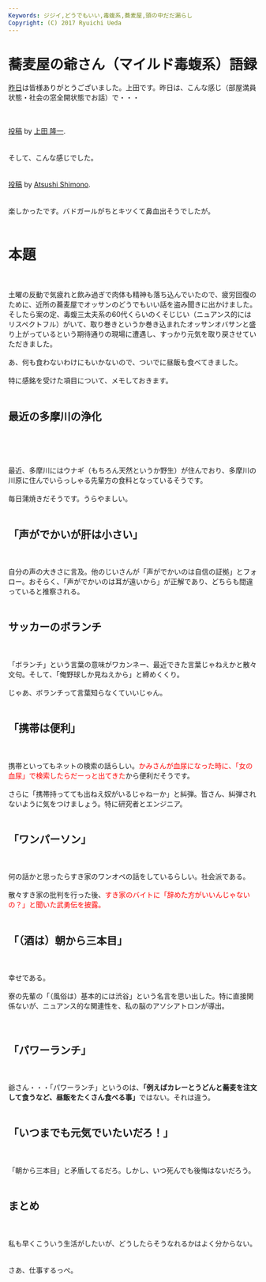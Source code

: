 ```yaml
---
Keywords: ジジイ,どうでもいい,毒蝮系,蕎麦屋,頭の中だだ漏らし
Copyright: (C) 2017 Ryuichi Ueda
---
```


# 蕎麦屋の爺さん（マイルド毒蝮系）語録
<a href="http://ll.jus.or.jp/2014/" target="_blank">昨日</a>は皆様ありがとうございました。上田です。昨日は、こんな感じ（部屋満員状態・社会の窓全開状態でお話）で・・・<br />
<br />
<div id="fb-root"></div> <script>(function(d, s, id) { var js, fjs = d.getElementsByTagName(s)[0]; if (d.getElementById(id)) return; js = d.createElement(s); js.id = id; js.src = "//connect.facebook.net/ja_JP/all.js#xfbml=1"; fjs.parentNode.insertBefore(js, fjs); }(document, 'script', 'facebook-jssdk'));</script><br />
<div class="fb-post" data-href="https://www.facebook.com/photo.php?fbid=10203850336046029&amp;set=a.2100520959818.2122891.1449262967&amp;type=1" data-width="466"><div class="fb-xfbml-parse-ignore"><a href="https://www.facebook.com/photo.php?fbid=10203850336046029&amp;set=a.2100520959818.2122891.1449262967&amp;type=1">投稿</a> by <a href="https://www.facebook.com/ryueda">上田 隆一</a>.</div></div><br />
<br />
そして、こんな感じでした。<br />
<br />
<div id="fb-root"></div> <script>(function(d, s, id) { var js, fjs = d.getElementsByTagName(s)[0]; if (d.getElementById(id)) return; js = d.createElement(s); js.id = id; js.src = "//connect.facebook.net/ja_JP/all.js#xfbml=1"; fjs.parentNode.insertBefore(js, fjs); }(document, 'script', 'facebook-jssdk'));</script><br />
<div class="fb-post" data-href="https://www.facebook.com/photo.php?fbid=10201431292783140&amp;set=a.4322885009211.1073741824.1799679956&amp;type=1" data-width="466"><div class="fb-xfbml-parse-ignore"><a href="https://www.facebook.com/photo.php?fbid=10201431292783140&amp;set=a.4322885009211.1073741824.1799679956&amp;type=1">投稿</a> by <a href="https://www.facebook.com/himorin">Atsushi Shimono</a>.</div></div><br />
<br />
楽しかったです。バドガールがちとキツくて鼻血出そうでしたが。<br />
<br />
<h1>本題</h1><br />
<br />
土曜の反動で気疲れと飲み過ぎで肉体も精神も落ち込んでいたので、疲労回復のために、近所の蕎麦屋でオッサンのどうでもいい話を盗み聞きに出かけました。そしたら案の定、毒蝮三太夫系の60代くらいのくそじじい（ニュアンス的にはリスペクトフル）がいて、取り巻きというか巻き込まれたオッサンオバサンと盛り上がっているという期待通りの現場に遭遇し、すっかり元気を取り戻させていただきました。<br />
<br />
あ、何も食わないわけにもいかないので、ついでに昼飯も食べてきました。<br />
<br />
特に感銘を受けた項目について、メモしておきます。<br />
<br />
<h2>最近の多摩川の浄化</h2><br />
<br />
<!--more--><br />
<br />
最近、多摩川にはウナギ（もちろん天然というか野生）が住んでおり、多摩川の川原に住んでいらっしゃる先輩方の食料となっているそうです。<br />
<br />
毎日蒲焼きだそうです。うらやましい。<br />
<br />
<h2>「声がでかいが肝は小さい」</h2><br />
<br />
自分の声の大きさに言及。他のじいさんが「声がでかいのは自信の証拠」とフォロー。おそらく、「声がでかいのは耳が遠いから」が正解であり、どちらも間違っていると推察される。<br />
<br />
<h2>サッカーのボランチ</h2><br />
<br />
「ボランチ」という言葉の意味がワカンネー、最近できた言葉じゃねえかと散々文句。そして、「俺野球しか見ねえから」と締めくくり。<br />
<br />
じゃあ、ボランチって言葉知らなくていいじゃん。<br />
<br />
<h2>「携帯は便利」</h2><br />
<br />
携帯といってもネットの検索の話らしい。<span style="color:red">かみさんが血尿になった時に、「女の血尿」で検索したらだーっと出てきた</span>から便利だそうです。<br />
<br />
さらに「携帯持ってても出ねえ奴がいるじゃねーか」と糾弾。皆さん、糾弾されないように気をつけましょう。特に研究者とエンジニア。<br />
<br />
<h2>「ワンパーソン」</h2><br />
<br />
何の話かと思ったらすき家のワンオペの話をしているらしい。社会派である。<br />
<br />
散々すき家の批判を行った後、<span style="color:red">すき家のバイトに「辞めた方がいいんじゃないの？」と聞いた武勇伝を披露。</span><br />
<br />
<h2>「（酒は）朝から三本目」</h2><br />
<br />
幸せである。<br />
<br />
寮の先輩の「（風俗は）基本的には渋谷」という名言を思い出した。特に直接関係ないが、ニュアンス的な関連性を、私の脳のアソシアトロンが導出。<br />
<br />
<br />
<h2>「パワーランチ」</h2><br />
<br />
爺さん・・・「パワーランチ」というのは、<strong>「例えばカレーとうどんと蕎麦を注文して食うなど、昼飯をたくさん食べる事」</strong>ではない。それは違う。<br />
<br />
<h2>「いつまでも元気でいたいだろ！」</h2><br />
<br />
「朝から三本目」と矛盾してるだろ。しかし、いつ死んでも後悔はないだろう。<br />
<br />
<h2>まとめ</h2><br />
<br />
私も早くこういう生活がしたいが、どうしたらそうなれるかはよく分からない。<br />
<br />
<br />
さあ、仕事するっぺ。<br />
<br />

